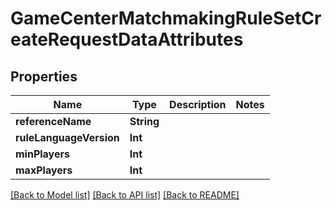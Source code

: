 # GameCenterMatchmakingRuleSetCreateRequestDataAttributes

## Properties
Name | Type | Description | Notes
------------ | ------------- | ------------- | -------------
**referenceName** | **String** |  | 
**ruleLanguageVersion** | **Int** |  | 
**minPlayers** | **Int** |  | 
**maxPlayers** | **Int** |  | 

[[Back to Model list]](../README.md#documentation-for-models) [[Back to API list]](../README.md#documentation-for-api-endpoints) [[Back to README]](../README.md)



